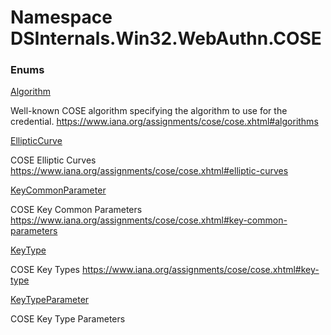 # <a id="DSInternals_Win32_WebAuthn_COSE"></a> Namespace DSInternals.Win32.WebAuthn.COSE

### Enums

 [Algorithm](DSInternals.Win32.WebAuthn.COSE.Algorithm.md)

Well-known COSE algorithm specifying the algorithm to use for the credential. https://www.iana.org/assignments/cose/cose.xhtml#algorithms

 [EllipticCurve](DSInternals.Win32.WebAuthn.COSE.EllipticCurve.md)

COSE Elliptic Curves https://www.iana.org/assignments/cose/cose.xhtml#elliptic-curves

 [KeyCommonParameter](DSInternals.Win32.WebAuthn.COSE.KeyCommonParameter.md)

COSE Key Common Parameters https://www.iana.org/assignments/cose/cose.xhtml#key-common-parameters

 [KeyType](DSInternals.Win32.WebAuthn.COSE.KeyType.md)

COSE Key Types https://www.iana.org/assignments/cose/cose.xhtml#key-type

 [KeyTypeParameter](DSInternals.Win32.WebAuthn.COSE.KeyTypeParameter.md)

COSE Key Type Parameters

